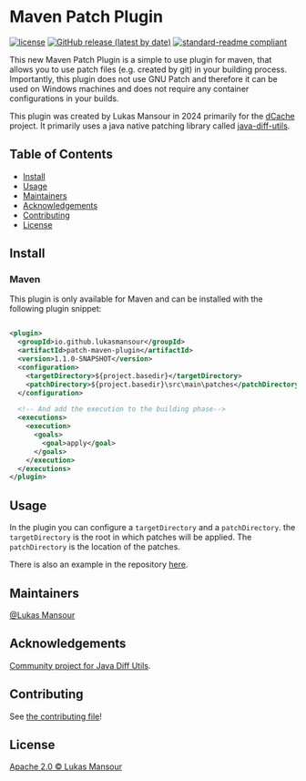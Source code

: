 # Maven Patch Plugin

[![license](https://img.shields.io/github/license/LukasMansour/patch-maven-plugin.svg?style=for-the-badge)](../LICENSE)
[![GitHub release (latest by date)](https://img.shields.io/github/v/release/LukasMansour/patch-maven-plugin?style=for-the-badge)](https://github.com/LukasMansour/patch-maven-plugin/releases)
[![standard-readme compliant](https://img.shields.io/badge/readme%20style-standard-brightgreen.svg?style=for-the-badge)](https://github.com/RichardLitt/standard-readme)

This new Maven Patch Plugin is a simple to use plugin for maven, that allows you to use patch files
(e.g. created by git) in your building process. Importantly, this plugin does not use GNU Patch and
therefore it can be used on Windows machines and does not require any container configurations in
your builds.

This plugin was created by Lukas Mansour in 2024 primarily for
the [dCache](https://github.com/dCache/dcache) project. It primarily uses a java native patching
library called [java-diff-utils](https://github.com/java-diff-utils/java-diff-utils).

## Table of Contents

- [Install](#install)
- [Usage](#usage)
- [Maintainers](#maintainers)
- [Acknowledgements](#acknowledgements)
- [Contributing](#contributing)
- [License](#license)

## Install

### Maven

This plugin is only available for Maven and can be installed with the following plugin snippet:

```xml

<plugin>
  <groupId>io.github.lukasmansour</groupId>
  <artifactId>patch-maven-plugin</artifactId>
  <version>1.1.0-SNAPSHOT</version>
  <configuration>
    <targetDirectory>${project.basedir}</targetDirectory>
    <patchDirectory>${project.basedir}\src\main\patches</patchDirectory>
  </configuration>

  <!-- And add the execution to the building phase-->
  <executions>
    <execution>
      <goals>
        <goal>apply</goal>
      </goals>
    </execution>
  </executions>
</plugin>
```

## Usage

In the plugin you can configure a ```targetDirectory``` and a ```patchDirectory```.
the ```targetDirectory``` is the root in which patches will be applied. The ```patchDirectory``` is
the location of the patches.

There is also an example in the repository [here](../test-project).

## Maintainers

[@Lukas Mansour](https://www.github.com/LukasMansour/)

## Acknowledgements

[Community project for Java Diff Utils](https://github.com/java-diff-utils/java-diff-utils).

## Contributing

See [the contributing file](CONTRIBUTING.md)!

## License

[Apache 2.0 © Lukas Mansour ](../LICENSE)